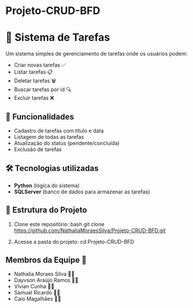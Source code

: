 
# Projeto-CRUD-BFD

# 📝 Sistema de Tarefas

Um sistema simples de gerenciamento de tarefas onde os usuários podem:
- Criar novas tarefas ✅
- Listar tarefas 📋
- Deletar tarefas 🗑️
- Buscar tarefas por id 🔍
- Excluir tarefas ❌
  

## 🚀 Funcionalidades
- Cadastro de tarefas com título e data
- Listagem de todas as tarefas
- Atualização do status (pendente/concluída)
- Exclusão de tarefas

## 🛠️ Tecnologias utilizadas
- **Python** (lógica do sistema)
- **SQLServer** (banco de dados para armazenar as tarefas)

## 📂 Estrutura do Projeto
1. Clone este repositório:
   bash
    git clone https://github.com/NathaliaMoraesSilva/Projeto-CRUD-BFD.git


2. Acesse a pasta do projeto:
   cd Projeto-CRUD-BFD

## Membros da Equipe 👥
- Nathalia Moraes Silva 👩‍💻
- Dayvson Araújo Ramos 👨‍💻
- Vívian Cunha 👩‍💻
- Samuel Ricardo 👨‍💻
- Caio Magalhães 👨‍💻
